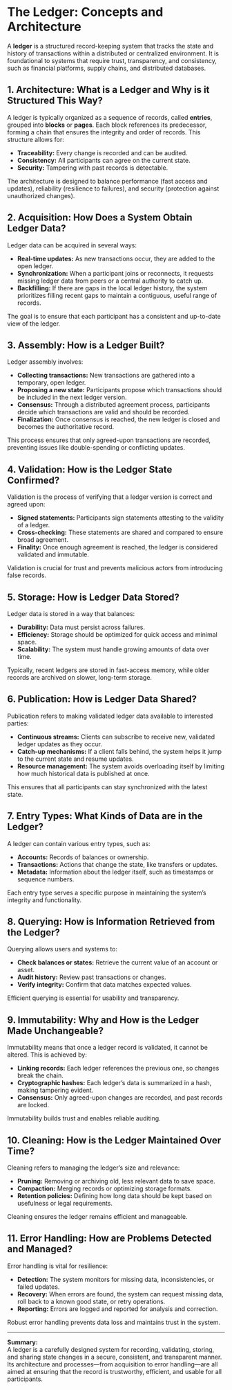 # The Ledger: Concepts and Architecture

A **ledger** is a structured record-keeping system that tracks the state and history of transactions within a distributed or centralized environment. It is foundational to systems that require trust, transparency, and consistency, such as financial platforms, supply chains, and distributed databases.

## 1. Architecture: What is a Ledger and Why is it Structured This Way?

A ledger is typically organized as a sequence of records, called **entries**, grouped into **blocks** or **pages**. Each block references its predecessor, forming a chain that ensures the integrity and order of records. This structure allows for:

- **Traceability:** Every change is recorded and can be audited.
- **Consistency:** All participants can agree on the current state.
- **Security:** Tampering with past records is detectable.

The architecture is designed to balance performance (fast access and updates), reliability (resilience to failures), and security (protection against unauthorized changes).

## 2. Acquisition: How Does a System Obtain Ledger Data?

Ledger data can be acquired in several ways:

- **Real-time updates:** As new transactions occur, they are added to the open ledger.
- **Synchronization:** When a participant joins or reconnects, it requests missing ledger data from peers or a central authority to catch up.
- **Backfilling:** If there are gaps in the local ledger history, the system prioritizes filling recent gaps to maintain a contiguous, useful range of records.

The goal is to ensure that each participant has a consistent and up-to-date view of the ledger.

## 3. Assembly: How is a Ledger Built?

Ledger assembly involves:

- **Collecting transactions:** New transactions are gathered into a temporary, open ledger.
- **Proposing a new state:** Participants propose which transactions should be included in the next ledger version.
- **Consensus:** Through a distributed agreement process, participants decide which transactions are valid and should be recorded.
- **Finalization:** Once consensus is reached, the new ledger is closed and becomes the authoritative record.

This process ensures that only agreed-upon transactions are recorded, preventing issues like double-spending or conflicting updates.

## 4. Validation: How is the Ledger State Confirmed?

Validation is the process of verifying that a ledger version is correct and agreed upon:

- **Signed statements:** Participants sign statements attesting to the validity of a ledger.
- **Cross-checking:** These statements are shared and compared to ensure broad agreement.
- **Finality:** Once enough agreement is reached, the ledger is considered validated and immutable.

Validation is crucial for trust and prevents malicious actors from introducing false records.

## 5. Storage: How is Ledger Data Stored?

Ledger data is stored in a way that balances:

- **Durability:** Data must persist across failures.
- **Efficiency:** Storage should be optimized for quick access and minimal space.
- **Scalability:** The system must handle growing amounts of data over time.

Typically, recent ledgers are stored in fast-access memory, while older records are archived on slower, long-term storage.

## 6. Publication: How is Ledger Data Shared?

Publication refers to making validated ledger data available to interested parties:

- **Continuous streams:** Clients can subscribe to receive new, validated ledger updates as they occur.
- **Catch-up mechanisms:** If a client falls behind, the system helps it jump to the current state and resume updates.
- **Resource management:** The system avoids overloading itself by limiting how much historical data is published at once.

This ensures that all participants can stay synchronized with the latest state.

## 7. Entry Types: What Kinds of Data are in the Ledger?

A ledger can contain various entry types, such as:

- **Accounts:** Records of balances or ownership.
- **Transactions:** Actions that change the state, like transfers or updates.
- **Metadata:** Information about the ledger itself, such as timestamps or sequence numbers.

Each entry type serves a specific purpose in maintaining the system’s integrity and functionality.

## 8. Querying: How is Information Retrieved from the Ledger?

Querying allows users and systems to:

- **Check balances or states:** Retrieve the current value of an account or asset.
- **Audit history:** Review past transactions or changes.
- **Verify integrity:** Confirm that data matches expected values.

Efficient querying is essential for usability and transparency.

## 9. Immutability: Why and How is the Ledger Made Unchangeable?

Immutability means that once a ledger record is validated, it cannot be altered. This is achieved by:

- **Linking records:** Each ledger references the previous one, so changes break the chain.
- **Cryptographic hashes:** Each ledger’s data is summarized in a hash, making tampering evident.
- **Consensus:** Only agreed-upon changes are recorded, and past records are locked.

Immutability builds trust and enables reliable auditing.

## 10. Cleaning: How is the Ledger Maintained Over Time?

Cleaning refers to managing the ledger’s size and relevance:

- **Pruning:** Removing or archiving old, less relevant data to save space.
- **Compaction:** Merging records or optimizing storage formats.
- **Retention policies:** Defining how long data should be kept based on usefulness or legal requirements.

Cleaning ensures the ledger remains efficient and manageable.

## 11. Error Handling: How are Problems Detected and Managed?

Error handling is vital for resilience:

- **Detection:** The system monitors for missing data, inconsistencies, or failed updates.
- **Recovery:** When errors are found, the system can request missing data, roll back to a known good state, or retry operations.
- **Reporting:** Errors are logged and reported for analysis and correction.

Robust error handling prevents data loss and maintains trust in the system.

---

**Summary:**  
A ledger is a carefully designed system for recording, validating, storing, and sharing state changes in a secure, consistent, and transparent manner. Its architecture and processes—from acquisition to error handling—are all aimed at ensuring that the record is trustworthy, efficient, and usable for all participants.